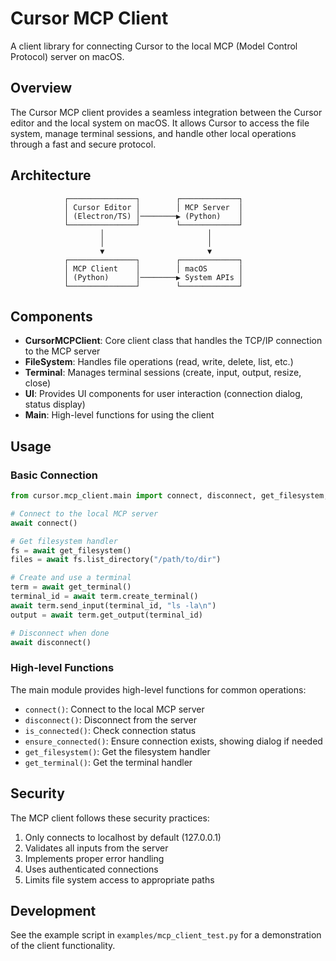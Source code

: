 # Cursor MCP Client

A client library for connecting Cursor to the local MCP (Model Control Protocol) server on macOS.

## Overview

The Cursor MCP client provides a seamless integration between the Cursor editor and the local system on macOS. It allows Cursor to access the file system, manage terminal sessions, and handle other local operations through a fast and secure protocol.

## Architecture

```
            ┌───────────────┐        ┌─────────────┐
            │ Cursor Editor │        │ MCP Server  │
            │ (Electron/TS) │────────▶ (Python)    │
            └───────────────┘        └─────────────┘
                    │                       │
                    │                       │
                    ▼                       ▼
            ┌───────────────┐        ┌─────────────┐
            │ MCP Client    │        │ macOS       │
            │ (Python)      │────────▶ System APIs │
            └───────────────┘        └─────────────┘
```

## Components

- **CursorMCPClient**: Core client class that handles the TCP/IP connection to the MCP server
- **FileSystem**: Handles file operations (read, write, delete, list, etc.)
- **Terminal**: Manages terminal sessions (create, input, output, resize, close)
- **UI**: Provides UI components for user interaction (connection dialog, status display)
- **Main**: High-level functions for using the client

## Usage

### Basic Connection

```python
from cursor.mcp_client.main import connect, disconnect, get_filesystem, get_terminal

# Connect to the local MCP server
await connect()

# Get filesystem handler
fs = await get_filesystem()
files = await fs.list_directory("/path/to/dir")

# Create and use a terminal
term = await get_terminal()
terminal_id = await term.create_terminal()
await term.send_input(terminal_id, "ls -la\n")
output = await term.get_output(terminal_id)

# Disconnect when done
await disconnect()
```

### High-level Functions

The main module provides high-level functions for common operations:

- `connect()`: Connect to the local MCP server
- `disconnect()`: Disconnect from the server
- `is_connected()`: Check connection status
- `ensure_connected()`: Ensure connection exists, showing dialog if needed
- `get_filesystem()`: Get the filesystem handler
- `get_terminal()`: Get the terminal handler

## Security

The MCP client follows these security practices:

1. Only connects to localhost by default (127.0.0.1)
2. Validates all inputs from the server
3. Implements proper error handling
4. Uses authenticated connections
5. Limits file system access to appropriate paths

## Development

See the example script in `examples/mcp_client_test.py` for a demonstration of the client functionality. 